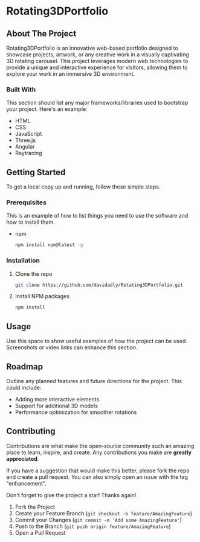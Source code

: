 # Rotating3DPortfolio

## About The Project

Rotating3DPortfolio is an innovative web-based portfolio designed to showcase projects, artwork, or any creative work in a visually captivating 3D rotating carousel. This project leverages modern web technologies to provide a unique and interactive experience for visitors, allowing them to explore your work in an immersive 3D environment.

### Built With

This section should list any major frameworks/libraries used to bootstrap your project. Here's an example:

- HTML
- CSS
- JavaScript
- Three.js
- Angular
- Raytracing

## Getting Started

To get a local copy up and running, follow these simple steps.

### Prerequisites

This is an example of how to list things you need to use the software and how to install them.

- npm
  ```sh
  npm install npm@latest -g
  ```

### Installation

1. Clone the repo
   ```sh
   git clone https://github.com/davidadly/Rotating3DPortfolio.git
   ```
2. Install NPM packages
   ```sh
   npm install
   ```

## Usage

Use this space to show useful examples of how the project can be used. Screenshots or video links can enhance this section.

## Roadmap

Outline any planned features and future directions for the project. This could include:

- Adding more interactive elements
- Support for additional 3D models
- Performance optimization for smoother rotations

## Contributing

Contributions are what make the open-source community such an amazing place to learn, inspire, and create. Any contributions you make are **greatly appreciated**.

If you have a suggestion that would make this better, please fork the repo and create a pull request. You can also simply open an issue with the tag "enhancement".

Don't forget to give the project a star! Thanks again!

1. Fork the Project
2. Create your Feature Branch (`git checkout -b feature/AmazingFeature`)
3. Commit your Changes (`git commit -m 'Add some AmazingFeature'`)
4. Push to the Branch (`git push origin feature/AmazingFeature`)
5. Open a Pull Request
